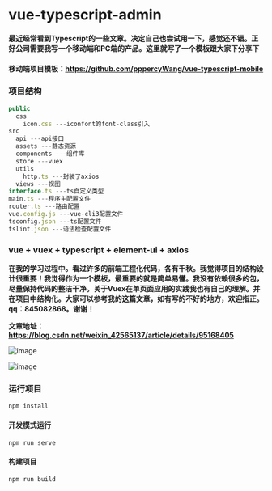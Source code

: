 # vue-typescript-admin

**最近经常看到Typescript的一些文章。决定自己也尝试用一下，感觉还不错。正好公司需要我写一个移动端和PC端的产品。这里就写了一个模板跟大家下分享下**

#### 移动端项目模板：https://github.com/pppercyWang/vue-typescript-mobile

### 项目结构
```javascript
public
  css
    icon.css ---iconfont的font-class引入
src 
  api ---api接口
  assets ---静态资源
  components ---组件库
  store ---vuex
  utils
    http.ts ---封装了axios
  views ---视图
interface.ts ---ts自定义类型
main.ts ---程序主配置文件
router.ts ---路由配置
vue.config.js ---vue-cli3配置文件
tsconfig.json ---ts配置文件
tslint.json ---语法检查配置文件
```

### vue + vuex + typescript + element-ui + axios 

 **在我的学习过程中。看过许多的前端工程化代码，各有千秋。我觉得项目的结构设计很重要！我觉得作为一个模板，最重要的就是简单易懂。我没有依赖很多的包，尽量保持代码的整洁干净。关于Vuex在单页面应用的实践我也有自己的理解。并在项目中结构化。大家可以参考我的这篇文章，如有写的不好的地方，欢迎指正。qq：845082868。谢谢！**
 
 **文章地址：https://blog.csdn.net/weixin_42565137/article/details/95168405**
 
![image](https://github.com/pppercyWang/vue-typescript-admin/blob/master/public/img/20190718153324.png)

![image](https://github.com/pppercyWang/vue-typescript-admin/blob/master/public/img/20190718153335.png)

### 运行项目
```
npm install
```

#### 开发模式运行
```
npm run serve
```

#### 构建项目
```
npm run build
```
